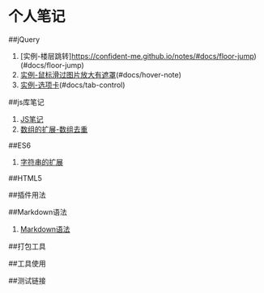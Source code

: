 # 个人笔记

##jQuery
1. [实例-楼层跳转]https://confident-me.github.io/notes/#docs/floor-jump)(#docs/floor-jump)
1. [实例-鼠标滑过图片放大有遮罩](https://confident-me.github.io/notes/#docs/hover-note)(#docs/hover-note)
1. [实例-选项卡](https://confident-me.github.io/notes/tab-control)(#docs/tab-control)


##js库笔记
1. [JS笔记](#docs/js-note) 
1. [数组的扩展-数组去重](#docs/array1)





##ES6
1. [字符串的扩展](#docs/es6_string)




##HTML5






##插件用法



##Markdown语法
1. [Markdown语法](#docs/Markdown)



##打包工具




##工具使用



##测试链接